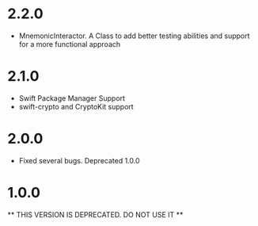 # 2.2.0
- MnemonicInteractor. A Class to add better testing abilities and support for a more functional approach

# 2.1.0
- Swift Package Manager Support
- swift-crypto and CryptoKit support


# 2.0.0
- Fixed several bugs. Deprecated 1.0.0

# 1.0.0
** THIS VERSION IS DEPRECATED. DO NOT USE IT ** 
